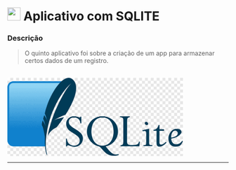 # <img src="https://skillicons.dev/icons?i=sqlite" width = 30px height = 30px /> Aplicativo com SQLITE

### Descrição

> O quinto aplicativo foi sobre a criação de um app para armazenar certos dados de um registro.

<br>

 <img src= "https://github.com/RgoSL/PAM-II-2025/blob/main/sqlite.png" align = center width = 400px alt="Logo SQLite"/>

---

